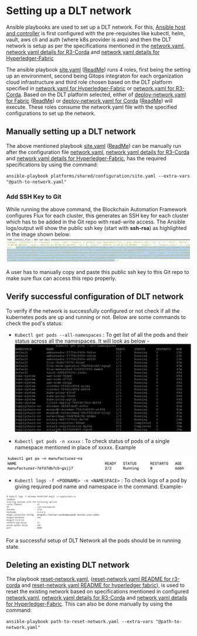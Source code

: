 # Setting up a DLT network
Ansible playbooks are used to set up a DLT network. For this, [Ansible host and controller](https://docs.ansible.com/ansible/latest/network/getting_started/basic_concepts.html) is first configured with the pre-requisites like kubectl, helm, vault, aws cli and auth (where k8s.provider is aws) and then the DLT network is setup as per the specifications mentioned in the [network.yaml](https://github.com/hyperledger-labs/blockchain-automation-framework/tree/master/platforms/hyperledger-fabric/configuration/samples/network-fabricv2.yaml), [network yaml details for R3-Corda](./corda_networkyaml.md) and [network yaml details for Hyperledger-Fabric](./fabric_networkyaml.md)

The ansible playbook [site.yaml](https://github.com/hyperledger-labs/blockchain-automation-framework/tree/master/platforms/shared/configuration/site.yaml) ([ReadMe](https://github.com/hyperledger-labs/blockchain-automation-framework/tree/master/platforms/shared/configuration/README.md)) runs 4 roles, first being the setting up an environment, second being Gitops integraton for each organization cloud infrastructure and third role chosen based on the DLT platform specified in [network.yaml for Hyperledger-Fabric](https://github.com/hyperledger-labs/blockchain-automation-framework/tree/master/platforms/hyperledger-fabric/configuration/samples/network-fabricv2.yaml) or [network.yaml for R3-Corda](https://github.com/hyperledger-labs/blockchain-automation-framework/tree/master/platforms/r3-corda/configuration/samples/network-cordav2.yaml). Based on the DLT platform selected, either of [deploy-network.yaml for Fabric](https://github.com/hyperledger-labs/blockchain-automation-framework/tree/master/platforms/hyperledger-fabric/configuration/deploy-network.yaml) ([ReadMe](https://github.com/hyperledger-labs/blockchain-automation-framework/tree/master/platforms/hyperledger-fabric/configuration/README.md)) or [deploy-network.yaml for Corda](https://github.com/hyperledger-labs/blockchain-automation-framework/tree/master/platforms/r3-corda/configuration/deploy-network.yaml) ([ReadMe](https://github.com/hyperledger-labs/blockchain-automation-framework/tree/master/platforms/r3-corda/configuration/README.md)) will execute. These roles consume the network.yaml file with the specified configurations to set up the network. 

## Manually setting up a DLT network
The above mentioned playbook [site.yaml](https://github.com/hyperledger-labs/blockchain-automation-framework/tree/master/platforms/shared/configuration/site.yaml) ([ReadMe](https://github.com/hyperledger-labs/blockchain-automation-framework/tree/master/platforms/shared/configuration/README.md)) can be manually run after the configuration file [network.yaml](https://github.com/hyperledger-labs/blockchain-automation-framework/tree/master/platforms/hyperledger-fabric/configuration/samples/network-fabricv2.yaml), [network yaml details for R3-Corda](corda_networkyaml.md) and [network yaml details for Hyperledger-Fabric](fabric_networkyaml.md), has the required specifications by using the command:
```
ansible-playbook platforms/shared/configuration/site.yaml --extra-vars "@path-to-network.yaml"
```

### Add SSH Key to Git
While running the above command, the Blockchain Automation Framework configures Flux for each cluster, this generates an SSH key for each cluster which has to be added in the Git repo with read-write access.
The Ansible logs/output will show the public ssh key (start with **ssh-rsa**) as highlighted in the image shown below:
![flux ssh public key](../_static/flux_ssh_public_key.png)

A user has to manually copy and paste this public ssh key to this Git repo to make sure flux can access this repo properly.

## Verify successful configuration of DLT network
To verify if the network is successfully configured or not check if all the kubernetes pods are up and running or not.
Below are some commands to check the pod's status:
* `Kubectl get pods --all-namespaces` : To get list of all the pods and their status across all the namespaces. It will look as below -
![](./../_static/ListOfPods.png)




* `Kubectl get pods -n xxxxx` : To check status of pods of a single namespace mentioned in place of xxxxx. Example

![](./../_static/GetOnePod.png)

* `Kubectl logs -f <PODNAME> -n <NAMESPACE>` : To check logs of a pod by giving required pod name and namespace in the command. Example-

![](./../_static/LogsOfPod.png)


For a successful setup of DLT Network all the pods should be in running state.


## Deleting an existing DLT network
The playbook [reset-network.yaml](https://github.com/hyperledger-labs/blockchain-automation-framework/tree/master/platforms/hyperledger-fabric/configuration/reset-network.yaml), ([reset-network yaml README for r3-corda](https://github.com/hyperledger-labs/blockchain-automation-framework/tree/master/platforms/r3-corda/configuration/README.md) and [reset-network yaml README for hyperledger fabric](https://github.com/hyperledger-labs/blockchain-automation-framework/tree/master/platforms/hyperledger-fabric/configuration/README.md)), is used to reset the existing network based on specifications mentioned in configured [network.yaml](https://github.com/hyperledger-labs/blockchain-automation-framework/tree/master/platforms/hyperledger-fabric/configuration/samples/network-fabricv2.yaml), [network yaml details for R3-Corda](corda_networkyaml.md) and [network yaml details for Hyperledger-Fabric](fabric_networkyaml.md). This can also be done manually by using the command:
```
ansible-playbook path-to-reset-network.yaml --extra-vars "@path-to-network.yaml"
```
